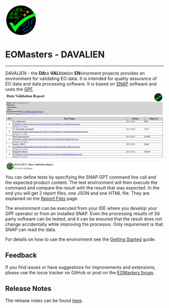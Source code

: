 ![davalien-logo_100.png](resources%2Flogo%2Fdavalien-logo_100.png)

EOMasters - DAVALIEN
====================
--------------------

DAVALIEN - the **DA**ta **VALI**dation **EN**vironment projects provides an environment for validating EO data. It is
intended for quality assurance of EO data and data processing software. It is based on
 [SNAP](https://step.esa.int/main/toolboxes/snap/) software and uses the [GPF](https://step.esa.int/main/wp-content/help/?version=9.0.0&helpid=gpf.overview).
![report_success.jpeg](docs%2Freport_success.jpeg)
You can define tests by specifying the SNAP GPT command line call and the expected product content. The test environment will
then execute the command and compare the result with the result that was expected. In the end you will get 2 report
files, one JSON and one HTML file. They are explained on the [Report Files](docs/ReportFiles.md) page.

The environment can be executed from your IDE where you develop your GPF operator or from an installed SNAP. Even the
processing results of 3d party software can be tested, and it can be ensured that the result does not change
accidentally while improving the processor. Only requirement is that SNAP can read the data.

For details on how to use the environment see the [Getting Started](docs/GettingStarted.md) guide.

## Feedback

If you find issues or have suggestions for improvements and extensions, please use the issue tracker on GitHub or
post on the [EOMasters forum](https://www.eomasters.org/forum).

## Release Notes

The release notes can be found [here](https://github.com/eomasters-repos/eom-validation-env/releases).

